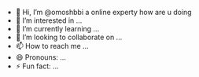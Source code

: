 - 👋 Hi, I’m @omoshbbi a online  experty how are u doing 
- 👀 I’m interested in ...
- 🌱 I’m currently learning ...
- 💞️ I’m looking to collaborate on ...
- 📫 How to reach me ...
- 😄 Pronouns: ...
- ⚡ Fun fact: ...

<!---
omoshbbi/omoshbbi is a ✨ special ✨ repository because its `README.md` (this file) appears on your GitHub profile.
You can click the Preview link to take a look at your changes.
--->
